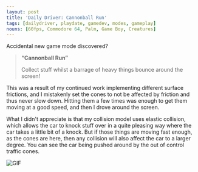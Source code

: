 ```yaml
---
layout: post
title: 'Daily Driver: Cannonball Run'
tags: [dailydriver, playdate, gamedev, modes, gameplay]
nouns: [60fps, Commodore 64, Palm, Game Boy, Creatures]
---
```


Accidental new game mode discovered?

> **“Cannonball Run”**
>
> Collect stuff whilst a barrage of heavy things bounce around the screen!

This was a result of my continued work implementing different surface frictions, and I mistakenly set the cones to not be affected by friction and thus never slow down. Hitting them a few times was enough to get them moving at a good speed, and then I drove around the screen.

What I didn't appreciate is that my collision model uses elastic collision, which allows the car to knock stuff over in a quite pleasing way where the car takes a little bit of a knock. But if those things are moving fast enough, as the cones are here, then any collision will also affect the car to a larger degree. You can see the car being pushed around by the out of control traffic cones.

![GIF](https://cdn.gingerbeardman.com/images/posts/daily-driver-one-cannonball-run.gif#playdate)
